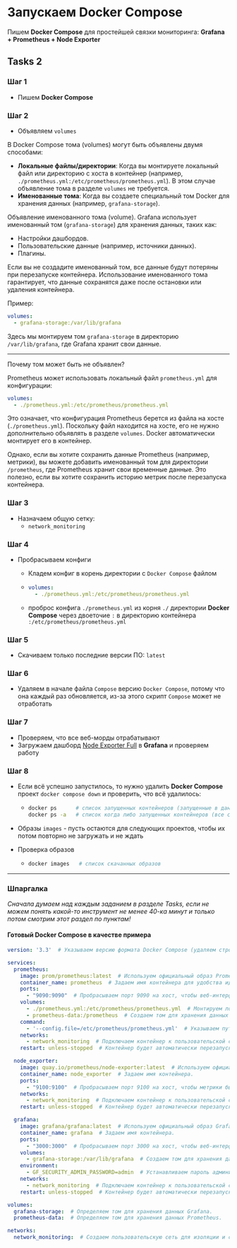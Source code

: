 # Запускаем Docker Compose

Пишем **Docker Compose** для простейшей связки мониторинга: **Grafana + Prometheus + Node Exporter**

## Tasks 2

### Шаг 1
- Пишем **Docker Compose**

### Шаг 2
- Объявляем `volumes`

В Docker Compose тома (volumes) могут быть объявлены двумя способами:
- **Локальные файлы/директории**: Когда вы монтируете локальный файл или директорию с хоста в контейнер (например, `./prometheus.yml:/etc/prometheus/prometheus.yml`). В этом случае объявление тома в разделе `volumes` не требуется.
- **Именованные тома**: Когда вы создаете специальный том Docker для хранения данных (например, `grafana-storage`).

Объявление именованного тома (volume). Grafana использует именованный том (`grafana-storage`) для хранения данных, таких как:
- Настройки дашбордов.
- Пользовательские данные (например, источники данных).
- Плагины.

Если вы не создадите именованный том, все данные будут потеряны при перезапуске контейнера. Использование именованного тома гарантирует, что данные сохранятся даже после остановки или удаления контейнера.

Пример:
```yaml
volumes:
  - grafana-storage:/var/lib/grafana
```
Здесь мы монтируем том `grafana-storage` в директорию `/var/lib/grafana`, где Grafana хранит свои данные.

---
Почему том может быть не объявлен?

Prometheus может использовать локальный файл `prometheus.yml` для конфигурации:
```yaml
volumes:
  - ./prometheus.yml:/etc/prometheus/prometheus.yml
```
Это означает, что конфигурация Prometheus берется из файла на хосте (`./prometheus.yml`). Поскольку файл находится на хосте, его не нужно дополнительно объявлять в разделе `volumes`. Docker автоматически монтирует его в контейнер.

Однако, если вы хотите сохранить данные Prometheus (например, метрики), вы можете добавить именованный том для директории `/prometheus`, где Prometheus хранит свои временные данные. Это полезно, если вы хотите сохранить историю метрик после перезапуска контейнера.

### Шаг 3
- Назначаем общую сетку:
  - `network_monitoring`

### Шаг 4
- Пробрасываем конфиги
  - Кладем конфиг в корень директории с `Docker Compose` файлом

  - ```yaml
    volumes:
      - ./prometheus.yml:/etc/prometheus/prometheus.yml
    ```
  - проброс конфига `./prometheus.yml` из корня `./` директории **Docker Compose** через двоеточие `:` в директорию контейнера `:/etc/prometheus/prometheus.yml`

### Шаг 5
- Скачиваем только последние версии ПО: `latest`

### Шаг 6
- Удаляем в начале файла `Compose` версию `Docker Compose`, потому что она каждый раз обновляется, из-за этого скрипт `Compose` может не отработать

### Шаг 7
- Проверяем, что все веб-морды отрабатывают
- Загружаем дашборд [Node Exporter Full](https://grafana.com/grafana/dashboards/1860-node-exporter-full/) в **Grafana** и проверяем работу

### Шаг 8
- Если всё успешно запустилось, то нужно удалить **Docker Compose** проект `docker compose down` и проверить, что всё удалилось:

  - ```bash
    docker ps      # список запущенных контейнеров (запущенные в данный момент)
    docker ps -a   # список когда либо запущенных контейнеров (все стопнутые контейнеры в ожидании)
    ```
- Образы `images` - пусть остаются для следующих проектов, чтобы их потом повторно не загружать и не ждать
- Проверка образов

  - ```bash
    docker images   # список скачанных образов
    ```

---

### Шпаргалка

_Сначала думаем над каждым заданием в разделе Tasks, если не можем понять какой-то инструмент не менее 40-ка минут и только потом смотрим этот раздел по пунктам!_

#### Готовый Docker Compose в качестве примера

```yaml
version: '3.3'  # Указываем версию формата Docker Compose (удаляем строку, так как может возникнуть конфликт версий на разных Docker Compose).

services:
  prometheus:
    image: prom/prometheus:latest  # Используем официальный образ Prometheus с тегом latest.
    container_name: prometheus  # Задаем имя контейнера для удобства идентификации.
    ports:
      - "9090:9090"  # Пробрасываем порт 9090 на хост, чтобы веб-интерфейс Prometheus был доступен.
    volumes:
      - ./prometheus.yml:/etc/prometheus/prometheus.yml  # Монтируем локальный файл конфигурации Prometheus в контейнер.
      - prometheus-data:/prometheus  # Создаем том для хранения данных Prometheus. Сохранит историю метрик после перезапуска контейнера.
    command:
      - '--config.file=/etc/prometheus/prometheus.yml'  # Указываем путь к конфигурационному файлу внутри контейнера.
    networks:
      - network_monitoring  # Подключаем контейнер к пользовательской сети network_monitoring.
    restart: unless-stopped  # Контейнер будет автоматически перезапускаться, если он остановлен не вручную.

  node_exporter:
    image: quay.io/prometheus/node-exporter:latest  # Используем официальный образ Node Exporter с тегом latest.
    container_name: node_exporter  # Задаем имя контейнера.
    ports:
      - "9100:9100"  # Пробрасываем порт 9100 на хост, чтобы метрики были доступны.
    networks:
      - network_monitoring  # Подключаем контейнер к пользовательской сети network_monitoring.
    restart: unless-stopped  # Контейнер будет автоматически перезапускаться, если он остановлен не вручную.

  grafana:
    image: grafana/grafana:latest  # Используем официальный образ Grafana с тегом latest.
    container_name: grafana  # Задаем имя контейнера.
    ports:
      - "3000:3000"  # Пробрасываем порт 3000 на хост, чтобы веб-интерфейс Grafana был доступен.
    volumes:
      - grafana-storage:/var/lib/grafana  # Создаем том для хранения данных Grafana (например, дашбордов).
    environment:
      - GF_SECURITY_ADMIN_PASSWORD=admin  # Устанавливаем пароль администратора Grafana по умолчанию.
    networks:
      - network_monitoring  # Подключаем контейнер к пользовательской сети network_monitoring.
    restart: unless-stopped  # Контейнер будет автоматически перезапускаться, если он остановлен не вручную.

volumes:
  grafana-storage:  # Определяем том для хранения данных Grafana.
  prometheus-data:  # Определяем том для хранения данных Prometheus.

networks:
  network_monitoring:  # Создаем пользовательскую сеть для изоляции и связи контейнеров.
```

